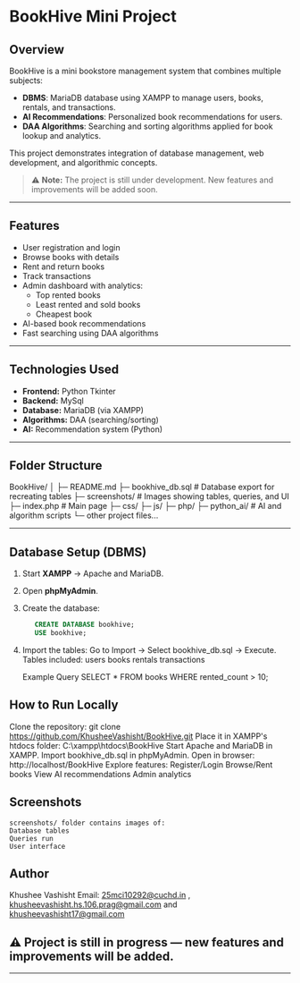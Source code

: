 # BookHive Mini Project

## Overview
BookHive is a mini bookstore management system that combines multiple subjects:
- **DBMS**: MariaDB database using XAMPP to manage users, books, rentals, and transactions.
- **AI Recommendations**: Personalized book recommendations for users.
- **DAA Algorithms**: Searching and sorting algorithms applied for book lookup and analytics.

This project demonstrates integration of database management, web development, and algorithmic concepts.

> ⚠️ **Note:** The project is still under development. New features and improvements will be added soon.

---

## Features
- User registration and login
- Browse books with details
- Rent and return books
- Track transactions
- Admin dashboard with analytics:
  - Top rented books
  - Least rented and sold books
  - Cheapest book
- AI-based book recommendations
- Fast searching using DAA algorithms

---

## Technologies Used
- **Frontend:** Python Tkinter
- **Backend:** MySql
- **Database:** MariaDB (via XAMPP)
- **Algorithms:** DAA (searching/sorting)
- **AI:** Recommendation system (Python)

---

## Folder Structure

BookHive/
│
├─ README.md
├─ bookhive_db.sql           # Database export for recreating tables
├─ screenshots/              # Images showing tables, queries, and UI
├─ index.php                 # Main page
├─ css/
├─ js/
├─ php/
├─ python_ai/                # AI and algorithm scripts
└─ other project files...



---

## Database Setup (DBMS)

1. Start **XAMPP** → Apache and MariaDB.
2. Open **phpMyAdmin**.
3. Create the database:
    ```sql
       CREATE DATABASE bookhive;
       USE bookhive;

 4. Import the tables:
       Go to Import → Select bookhive_db.sql → Execute.
    Tables included:
                users
                books
                rentals
                transactions

    Example Query
               SELECT * FROM books WHERE rented_count > 10;

## How to Run Locally
Clone the repository:
        git clone https://github.com/KhusheeVashisht/BookHive.git
Place it in XAMPP's htdocs folder:
        C:\xampp\htdocs\BookHive
Start Apache and MariaDB in XAMPP.
        Import bookhive_db.sql in phpMyAdmin.
Open in browser:
        http://localhost/BookHive
Explore features:
    Register/Login
    Browse/Rent books
    View AI recommendations
    Admin analytics

## Screenshots
    screenshots/ folder contains images of:
    Database tables
    Queries run
    User interface
    
## Author

Khushee Vashisht
Email: 25mci10292@cuchd.in , khusheevashisht.hs.106.prag@gmail.com and khusheevashisht17@gmail.com

## ⚠️ Project is still in progress — new features and improvements will be added.


---
